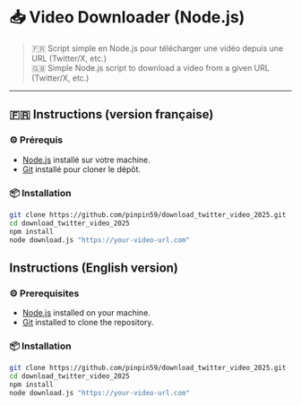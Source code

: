 # 📥 Video Downloader (Node.js)

> 🇫🇷 Script simple en Node.js pour télécharger une vidéo depuis une URL (Twitter/X, etc.)  
> 🇬🇧 Simple Node.js script to download a video from a given URL (Twitter/X, etc.)

---

## 🇫🇷 Instructions (version française)

### ⚙️ Prérequis

- [Node.js](https://nodejs.org) installé sur votre machine.
- [Git](https://git-scm.com) installé pour cloner le dépôt.

### 📦 Installation

```bash
git clone https://github.com/pinpin59/download_twitter_video_2025.git
cd download_twitter_video_2025
npm install
node download.js "https://your-video-url.com"
```

## Instructions (English version)

### ⚙️ Prerequisites

- [Node.js](https://nodejs.org) installed on your machine.
- [Git](https://git-scm.com) installed to clone the repository.

### 📦 Installation

```bash
git clone https://github.com/pinpin59/download_twitter_video_2025.git
cd download_twitter_video_2025
npm install
node download.js "https://your-video-url.com"
```